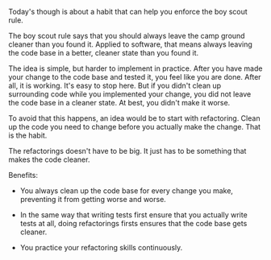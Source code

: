 Today's though is about a habit that can help you enforce the boy scout rule.

The boy scout rule says that you should always leave the camp ground cleaner
than you found it. Applied to software, that means always leaving the code base
in a better, cleaner state than you found it.

The idea is simple, but harder to implement in practice. After you have made
your change to the code base and tested it, you feel like you are done. After
all, it is working. It's easy to stop here. But if you didn't clean up
surrounding code while you implemented your change, you did not leave the code
base in a cleaner state. At best, you didn't make it worse.

To avoid that this happens, an idea would be to start with refactoring. Clean
up the code you need to change before you actually make the change. That is the
habit.

The refactorings doesn't have to be big. It just has to be something that makes
the code cleaner.

Benefits:

* You always clean up the code base for every change you make, preventing it
  from getting worse and worse.

* In the same way that writing tests first ensure that you actually write tests
  at all, doing refactorings firsts ensures that the code base gets cleaner.

* You practice your refactoring skills continuously.
